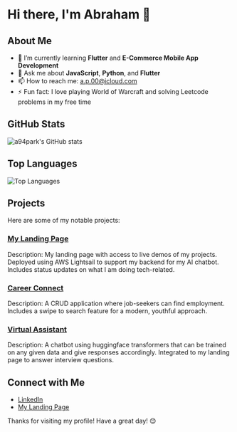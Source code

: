 # Hi there, I'm Abraham 👋

## About Me

- 🌱 I’m currently learning **Flutter** and **E-Commerce Mobile App Development**
- 💬 Ask me about **JavaScript**, **Python**, and **Flutter**
- 📫 How to reach me: [a.p.00@icloud.com](mailto:a.p.00@icloud.com)
- ⚡ Fun fact: I love playing World of Warcraft and solving Leetcode problems in my free time

## GitHub Stats

![a94park's GitHub stats](https://github-readme-stats.vercel.app/api?username=a94park&show_icons=true&theme=radical)

## Top Languages

![Top Languages](https://github-readme-stats.vercel.app/api/top-langs/?username=a94park&layout=compact&theme=radical)

## Projects

Here are some of my notable projects:

### [My Landing Page](https://parkabraham.com)
Description: My landing page with access to live demos of my projects. Deployed using AWS Lightsail to support my backend for my AI chatbot. Includes status updates on what I am doing tech-related.

### [Career Connect](http://13.125.221.0/)
Description: A CRUD application where job-seekers can find employment. Includes a swipe to search feature for a modern, youthful approach.

### [Virtual Assistant](https://parkabraham)
Description: A chatbot using huggingface transformers that can be trained on any given data and give responses accordingly. Integrated to my landing page to answer interview questions.

## Connect with Me

- [LinkedIn](www.linkedin.com/in/abraham-park-b5b55131b)
- [My Landing Page](https://parkabraham.com)

Thanks for visiting my profile! Have a great day! 😊
